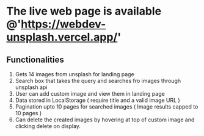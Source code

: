 # The live web page is available @'https://webdev-unsplash.vercel.app/'

## Functionalities
1. Gets 14 images from unsplash for landing page
2. Search box that takes the query and searches fro images through unsplash api
3. User can add custom image and view them in landing page
4. Data stored in LocalStorage ( require title and a valid image URL )
5. Pagination upto 10 pages for searched images ( Image results capped to 10 pages )
6. Can delete the created images by hovering at top of custom image and clicking delete on display.  